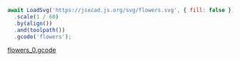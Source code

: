 ```JavaScript
await LoadSvg('https://jsxcad.js.org/svg/flowers.svg', { fill: false })
  .scale(1 / 60)
  .by(align())
  .and(toolpath())
  .gcode('flowers');
```

[flowers_0.gcode](flowers.flowers_0.gcode)
